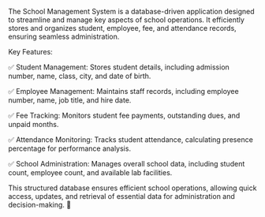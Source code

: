 The School Management System is a database-driven application designed to streamline and manage key aspects of school operations. It efficiently stores and organizes student, employee, fee, and attendance records, ensuring seamless administration.

Key Features:

✅ Student Management: Stores student details, including admission number, name, class, city, and date of birth.

✅ Employee Management: Maintains staff records, including employee number, name, job title, and hire date.

✅ Fee Tracking: Monitors student fee payments, outstanding dues, and unpaid months.

✅ Attendance Monitoring: Tracks student attendance, calculating presence percentage for performance analysis.

✅ School Administration: Manages overall school data, including student count, employee count, and available lab facilities.


This structured database ensures efficient school operations, allowing quick access, updates, and retrieval of essential data for administration and decision-making. 🚀
